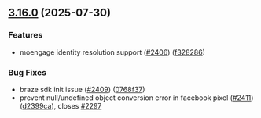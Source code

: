 ## [3.16.0](https://github.com/rudderlabs/rudder-sdk-js/compare/@rudderstack/analytics-js-integrations@3.15.0...@rudderstack/analytics-js-integrations@3.16.0) (2025-07-30)


### Features

* moengage identity resolution support ([#2406](https://github.com/rudderlabs/rudder-sdk-js/issues/2406)) ([f328286](https://github.com/rudderlabs/rudder-sdk-js/commit/f328286f3f5c6dd89593abb374c2668ba3e46074))


### Bug Fixes

* braze sdk init issue ([#2409](https://github.com/rudderlabs/rudder-sdk-js/issues/2409)) ([0768f37](https://github.com/rudderlabs/rudder-sdk-js/commit/0768f37f6440361338e7e63d6cde7ef0c26dbc7c))
* prevent null/undefined object conversion error in facebook pixel ([#2411](https://github.com/rudderlabs/rudder-sdk-js/issues/2411)) ([d2399ca](https://github.com/rudderlabs/rudder-sdk-js/commit/d2399ca9d1491c4f4de8827f0efeeb3cbbf26bcb)), closes [#2297](https://github.com/rudderlabs/rudder-sdk-js/issues/2297)

